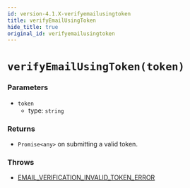 ```yaml
---
id: version-4.1.X-verifyemailusingtoken
title: verifyEmailUsingToken
hide_title: true
original_id: verifyemailusingtoken
---
```


# ``verifyEmailUsingToken(token)``

### Parameters
- ``token``
  - type: ``string``


### Returns
- ``Promise<any>`` on submitting a valid token.

### Throws
- [EMAIL_VERIFICATION_INVALID_TOKEN_ERROR](./errors/email_verification_invalid_token_error)
